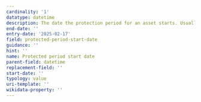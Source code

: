 ```yaml
---
cardinality: '1'
datatype: datetime
description: The date the protection period for an asset starts. Usually lasts 18 months from this date.
end-date: ''
entry-date: '2025-02-17'
field: protected-period-start-date
guidance: ''
hint: ''
name: Protected period start date
parent-field: datetime
replacement-field: ''
start-date: ''
typology: value
uri-template: ''
wikidata-property: ''
---
```

